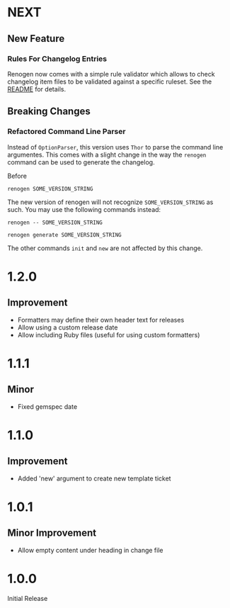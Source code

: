 # NEXT

## New Feature
### Rules For Changelog Entries

Renogen now comes with a simple rule validator which allows to check changelog item files to be validated against a
specific ruleset. See the [README](README.md#Rules) for details.

## Breaking Changes
### Refactored Command Line Parser

Instead of `OptionParser`, this version uses `Thor` to parse the command line argumentes. This comes with a slight
change in the way the `renogen` command can be used to generate the changelog.

Before

    renogen SOME_VERSION_STRING
    
The new version of renogen will not recognize `SOME_VERSION_STRING` as such. You may use the following commands
instead:

    renogen -- SOME_VERSION_STRING
    
    renogen generate SOME_VERSION_STRING

The other commands `init` and `new` are not affected by this change.    

# 1.2.0
## Improvement
* Formatters may define their own header text for releases
* Allow using a custom release date
* Allow including Ruby files (useful for using custom formatters)

# 1.1.1
## Minor
* Fixed gemspec date

# 1.1.0
## Improvement
* Added 'new' argument to create new template ticket

# 1.0.1
## Minor Improvement
* Allow empty content under heading in change file

# 1.0.0
Initial Release
